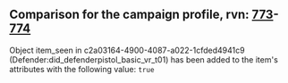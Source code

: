 ## Comparison for the campaign profile, rvn: [773](https://github.com/PRO100KatYT/FortniteProfileRevisions/tree/main/profiles/campaign/773%20campaign.json)-[774](https://github.com/PRO100KatYT/FortniteProfileRevisions/tree/main/profiles/campaign/774%20campaign.json)

Object item_seen in c2a03164-4900-4087-a022-1cfded4941c9 (Defender:did_defenderpistol_basic_vr_t01) has been added to the item's attributes with the following value: `true`
<br><br>

